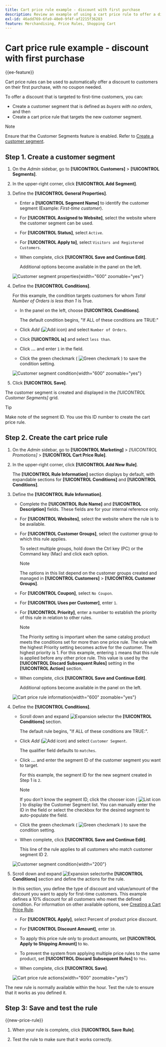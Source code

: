 ```yaml
---
title: Cart price rule example - discount with first purchase
description: Review an example of using a cart price rule to offer a discount to first-time customers.
exl-id: 46add769-6fa9-40e0-9f4f-af2215f36283
feature: Merchandising, Price Rules, Shopping Cart
---
```

# Cart price rule example - discount with first purchase

{{ee-feature}}

Cart price rules can be used to automatically offer a discount to customers on their first purchase, with no coupon needed.

To offer a discount that is targeted to first-time customers, you can:

- Create a customer segment that is defined as _buyers with no orders_, and then
- Create a cart price rule that targets the new customer segment.

>[!NOTE]
>
>Ensure that the Customer Segments feature is enabled. Refer to [Create a customer segment](../customers/customer-segment-create.md).

## Step 1. Create a customer segment

1. On the _Admin_ sidebar, go to **[!UICONTROL Customers]** > **[!UICONTROL Segments]**.

1. In the upper-right corner, click **[!UICONTROL Add Segment]**.

1. Define the **[!UICONTROL General Properties]**.

   - Enter a **[!UICONTROL Segment Name]** to identify the customer segment (Example: _First-time customer_).

   - For **[!UICONTROL Assigned to Website]**, select the website where the customer segment can be used.

   - For **[!UICONTROL Status]**, select `Active`.

   - For **[!UICONTROL Apply to]**, select `Visitors and Registered Customers`.

   - When complete, click **[!UICONTROL Save and Continue Edit]**.

       Additional options become available in the panel on the left.

    ![Customer segment properties](./assets/customer-segment-first-time.png){width="600" zoomable="yes"}

1. Define the **[!UICONTROL Conditions]**.

   For this example, the condition targets customers for whom _Total Number of Orders is less than 1_ is True.

   - In the panel on the left, choose **[!UICONTROL Conditions]**.

       The default condition begins, "If ALL of these conditions are TRUE:"

   - Click _Add_ (![Add icon](../assets/icon-add-green-circle.png)) and select `Number of Orders`.

   - Click **[!UICONTROL is]** and select `less than`.

   - Click **...** and enter `1` in the field.

   - Click the green checkmark ( ![Green checkmark](../assets/icon-checkmark-green-circle.png) ) to save the condition setting.

   ![Customer segment condition](./assets/customer-segment-first-time-condition.png){width="600" zoomable="yes"}

1. Click **[!UICONTROL Save]**.

The customer segment is created and displayed in the _[!UICONTROL Customer Segments]_ grid.

>[!TIP]
>
>Make note of the segment ID. You use this ID number to create the cart price rule.

## Step 2. Create the cart price rule

1. On the _Admin_ sidebar, go to **[!UICONTROL Marketing]** > _[!UICONTROL Promotions]_ > **[!UICONTROL Cart Price Rule]**.

1. In the upper-right corner, click **[!UICONTROL Add New Rule]**.

      The **[!UICONTROL Rule Information]** section displays by default, with expandable sections for **[!UICONTROL Conditions]** and **[!UICONTROL Conditions]**.

1. Define the **[!UICONTROL Rule Information]**.

   - Complete the **[!UICONTROL Rule Name]** and **[!UICONTROL Description]** fields. These fields are for your internal reference only.

   - For **[!UICONTROL Websites]**, select the website where the rule is to be available.

   - For **[!UICONTROL Customer Groups]**, select the customer group to which this rule applies.

       To select multiple groups, hold down the Ctrl key (PC) or the Command key (Mac) and click each option.

      >[!NOTE]
      >
      >The options in this list depend on the customer groups created and managed in **[!UICONTROL Customers]** > **[!UICONTROL Customer Groups]**.

   - For **[!UICONTROL Coupon]**, select `No Coupon`.

   - For **[!UICONTROL Uses per Customer]**, enter `1`.

   - For **[!UICONTROL Priority]**, enter a number to establish the priority of this rule in relation to other rules.

      >[!NOTE]
      >
      >The Priority setting is important when the same catalog product meets the conditions set for more than one price rule. The rule with the highest Priority setting becomes active for the customer. The highest priority is 1. For this example, entering `1` means that this rule is applied before any other price rule. This value is used by the **[!UICONTROL Discard Subsequent Rules]** setting in the **[!UICONTROL Action]** section.

   - When complete, click **[!UICONTROL Save and Continue Edit]**.

      Additional options become available in the panel on the left.

   ![Cart price rule information](./assets/rule-information-first-time.png){width="600" zoomable="yes"}

1. Define the **[!UICONTROL Conditions]**.

   - Scroll down and expand ![Expansion selector](../assets/icon-display-expand.png) the **[!UICONTROL Conditions]** section.

      The default rule begins, "If ALL of these conditions are TRUE:".

   - Click _Add_ (![Add icon](../assets/icon-add-green-circle.png)) and select `Customer Segment`.

       The qualifier field defaults to `matches`.

   - Click **...** and enter the segment ID of the customer segment you want to target.

      For this example, the segment ID for the new segment created in Step 1 is `2`.

      >[!NOTE]
      >
      >If you don't know the segment ID, click the chooser icon ( ![List icon](../assets/icon-list-chooser.png) ) to display the Customer Segment list. You can manually enter the ID in the field or select the checkbox for the desired segment to auto-populate the field.

   - Click the green checkmark ( ![Green checkmark](../assets/icon-checkmark-green-circle.png) ) to save the condition setting.

   - When complete, click **[!UICONTROL Save and Continue Edit]**.

       This line of the rule applies to all customers who match customer segment ID 2.

   ![Customer segment condition](./assets/customer-segment-matches.png){width="200"}

1. Scroll down and expand ![Expansion selector](../assets/icon-display-expand.png)the **[!UICONTROL Conditions]** section and define the actions for the rule.

   In this section, you define the type of discount and value/amount of the discount you want to apply for first-time customers. This example defines a 10% discount for all customers who meet the defined condition. For information on other available options, see [Creating a Cart Price Rule](price-rules-cart-create.md).

   - For **[!UICONTROL Apply]**, select Percent of product price discount.

   - For **[!UICONTROL Discount Amount]**, enter `10`.

   - To apply this price rule only to product amounts, set **[!UICONTROL Apply to Shipping Amount]** to `No`.

   - To prevent the system from applying multiple price rules to the same product, set **[!UICONTROL Discard Subsequent Rules]** to `Yes`.

   - When complete, click **[!UICONTROL Save]**.

   ![Cart price rule actions](./assets/actions-first-time.png){width="600" zoomable="yes"}

The new rule is normally available within the hour. Test the rule to ensure that it works as you defined it.

## Step 3: Save and test the rule

{{new-price-rule}}

1. When your rule is complete, click **[!UICONTROL Save Rule]**.

1. Test the rule to make sure that it works correctly.
